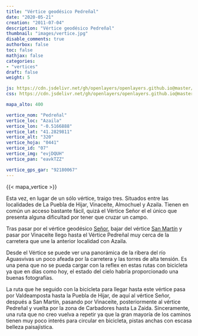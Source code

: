 ```yaml
---
title: "Vértice geodésico Pedreñal"
date: "2020-05-21"
creation: "2011-07-04"
description: "Vértice geodésico Pedreñal"
thumbnail: "images/vertice.jpg"
disable_comments: true
authorbox: false
toc: false
mathjax: false
categories:
- "vertices"
draft: false
weight: 5

js: https://cdn.jsdelivr.net/gh/openlayers/openlayers.github.io@master/en/v6.3.1/build/ol.js
css: https://cdn.jsdelivr.net/gh/openlayers/openlayers.github.io@master/en/v6.3.1/css/ol.css

mapa_alto: 400

vertice_nom: "Pedreñal"
vertice_loc: "Azaila"
vertice_lon: "-0.5166888"
vertice_lat: "41.2829811"
vertice_alt: "320"
vertice_hoja: "0441"
vertice_id: "07"
vertice_img: "evjDQUH"
vertice_pan: "eavkTZZ"

vertice_gps_gar: "92180067"
---
```

{{< mapa_vertice >}}

Esta vez, en lugar de un sólo vértice, traigo tres. Situados entre las localidades de La Puebla de Hijar, Vinaceite, Almochuel y Azaila. Tienen en común un acceso bastante fácil, quizá el Vértice Señor el el único que presenta alguna dificultad por tener que cruzar un campo.

Tras pasar por el vértice geodésico [Señor]({{<relref"señor.md">}}), bajar del vértice [San Martín]({{<relref"san_martin.md">}}) y pasar por Vinaceite llego hasta el Vértice Pedreñal muy cerca de la carretera que une la anterior localidad con Azaila.

Desde el Vértice se puede ver una panorámica de la ribera del río Aguasvivas un poco afeada por la carretera y las torres de alta tensión. Es una pena que no se pueda cargar con la reflex en estas rutas con bicicleta ya que en días como hoy, el estado del cielo habría proporcionado una buenas fotografías.

La ruta que he seguido con la bicicleta para llegar hasta este vértice pasa por Valdeamposta hasta la Puebla de Hijar, de aquí al vértice Señor, después a San Martín, pasando por Vinaceite, posteriormente al vértice Pedreñal y vuelta por la zona de Carbadores hasta La Zaida. Sinceramente, una ruta que no creo vuelva a repetir ya que la gran mayoría de los caminos tienen muy poco interés para circular en bicicleta, pistas anchas con escasa belleza paisajística.
